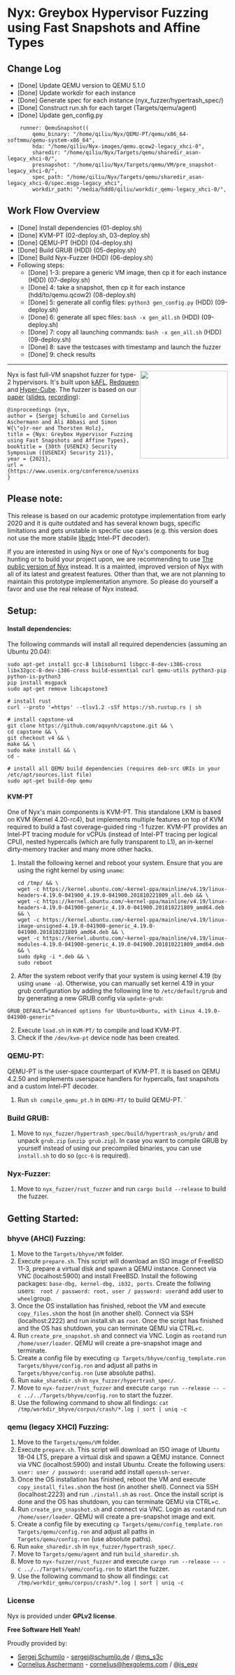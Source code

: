 # Nyx: Greybox Hypervisor Fuzzing using Fast Snapshots and Affine Types

## Change Log
- [Done] Update QEMU version to QEMU 5.1.0
- [Done] Update workdir for each instance
- [Done] Generate spec for each instance (nyx_fuzzer/hypertrash_spec/)
- [Done] Construct run.sh for each target (Targets/qemu/agent)
- [Done] Update gen_config.py
```
    runner: QemuSnapshot((
        qemu_binary: "/home/qiliu/Nyx/QEMU-PT/qemu/x86_64-softmmu/qemu-system-x86_64",
        hda: "/home/qiliu/Nyx-images/qemu.qcow2-legacy_xhci-0",
        sharedir: "/home/qiliu/Nyx/Targets/qemu/sharedir_asan-legacy_xhci-0/",
        presnapshot: "/home/qiliu/Nyx/Targets/qemu/VM/pre_snapshot-legacy_xhci-0/",
        spec_path: "/home/qiliu/Nyx/Targets/qemu/sharedir_asan-legacy_xhci-0/spec.msgp-legacy_xhci",
        workdir_path: "/media/hdd0/qiliu/workdir_qemu-legacy_xhci-0/",
```
## Work Flow Overview
- [Done] Install dependencies (01-deploy.sh)
- [Done] KVM-PT (02-deploy.sh, 03-deploy.sh)
- [Done] QEMU-PT (HDD) (04-deploy.sh)
- [Done] Build GRUB (HDD) (05-deploy.sh)
- [Done] Build Nyx-Fuzzer (HDD) (06-deploy.sh)
- Following steps:
    - [Done] 1-3: prepare a generic VM image, then cp it for each instance (HDD) (07-deploy.sh)
    - [Done] 4: take a snapshot, then cp it for each instance (hdd/to/qemu.qcow2) (08-deploy.sh)
    - [Done] 5: generate all config files: `python3 gen_config.py` (HDD) (09-deploy.sh)
    - [Done] 6: generate all spec files: `bash -x gen_all.sh` (HDD) (09-deploy.sh)
    - [Done] 7: copy all launching commands: `bash -x gen_all.sh` (HDD) (09-deploy.sh)
    - [Done] 8: save the testcases with timestamp and launch the fuzzer
    - [Done] 9: check results

---

<a href="https://www.usenix.org/system/files/sec21-schumilo.pdf"> <img align="right" width="200"  src="paper.png"> </a>

Nyx is fast full-VM snapshot fuzzer for type-2 hypervisors. It's built upon [kAFL](https://github.com/RUB-SysSec/kAFL), [Redqueen](https://github.com/RUB-SysSec/redqueen) and [Hyper-Cube](https://github.com/RUB-SysSec/hypercube). The fuzzer is based on our [paper](https://www.usenix.org/system/files/sec21-schumilo.pdf) ([slides](https://www.usenix.org/system/files/sec21_slides_schumilo.pdf), [recording](https://www.usenix.org/conference/usenixsecurity21/presentation/schumilo)): 

```
@inproceedings {nyx,
author = {Sergej Schumilo and Cornelius Aschermann and Ali Abbasi and Simon W{\"o}r-ner and Thorsten Holz},
title = {Nyx: Greybox Hypervisor Fuzzing using Fast Snapshots and Affine Types},
booktitle = {30th {USENIX} Security Symposium ({USENIX} Security 21)},
year = {2021},
url = {https://www.usenix.org/conference/usenixsecurity21/presentation/schumilo},
}
```

## Please note:

This release is based on our academic prototype implementation from early 2020 and it is quite outdated and has several known bugs, specific limitations and gets unstable in specific use cases (e.g. this version does not use the more stabile [libxdc](https://github.com/nyx-fuzz/libxdc) Intel-PT decoder). 

If you are interested in using Nyx or one of Nyx's components for bug hunting or to build your project upon, we are recommending to use [The public version of Nyx](https://nyx-fuzz.com) instead. It is a mainted, improved version of Nyx with all of its latest and greatest features. Other than that, we are not planning to maintain this prototype implementation anymore. So please do yourself a favor and use the real release of Nyx instead.

## Setup:

#### Install dependencies:

The following commands will install all required dependencies (assuming an Ubuntu 20.04):

```
sudo apt-get install gcc-8 libisoburn1 libgcc-8-dev-i386-cross libx32gcc-8-dev-i386-cross build-essential curl qemu-utils python3-pip python-is-python3
pip install msgpack
sudo apt-get remove libcapstone3

# install rust
curl --proto '=https' --tlsv1.2 -sSf https://sh.rustup.rs | sh

# install capstone-v4
git clone https://github.com/aquynh/capstone.git && \
cd capstone && \
git checkout v4 && \
make && \
sudo make install && \
cd -

# install all QEMU build dependencies (requires deb-src URIs in your /etc/apt/sources.list file)
sudo apt-get build-dep qemu
```

#### KVM-PT

One of Nyx's main components is KVM-PT. This standalone LKM is based on KVM (Kernel 4.20-rc4), but implements multiple features on top of KVM required to build a fast coverage-guided ring -1 fuzzer. KVM-PT provides an Intel-PT tracing module for vCPUs (instead of Intel-PT tracing per logical CPU), nested hypercalls (which are fully transparent to L1), an in-kernel dirty-memory tracker and many more other hacks.

1. Install the following kernel and reboot your system. Ensure that you are using the right kernel by using `uname`: 

   ```
   cd /tmp/ && \
   wget -c https://kernel.ubuntu.com/~kernel-ppa/mainline/v4.19/linux-headers-4.19.0-041900_4.19.0-041900.201810221809_all.deb && \
   wget -c https://kernel.ubuntu.com/~kernel-ppa/mainline/v4.19/linux-headers-4.19.0-041900-generic_4.19.0-041900.201810221809_amd64.deb && \
   wget -c https://kernel.ubuntu.com/~kernel-ppa/mainline/v4.19/linux-image-unsigned-4.19.0-041900-generic_4.19.0-041900.201810221809_amd64.deb && \
   wget -c https://kernel.ubuntu.com/~kernel-ppa/mainline/v4.19/linux-modules-4.19.0-041900-generic_4.19.0-041900.201810221809_amd64.deb && \
   sudo dpkg -i *.deb && \
   sudo reboot
   
   ```

2. After the system reboot verify that your system is using kernel 4.19 (by using `uname -a`). Otherwise, you can manually set kernel 4.19 in your grub configuration by adding the following line to `/etc/default/grub` and by generating a new GRUB config via `update-grub`:

```
GRUB_DEFAULT="Advanced options for Ubuntu>Ubuntu, with Linux 4.19.0-041900-generic"
```

2. Execute `load.sh` in `KVM-PT/` to compile and load KVM-PT.
3. Check if the `/dev/kvm-pt` device node has been created. 

### QEMU-PT:

QEMU-PT is the user-space counterpart of KVM-PT. It is based on QEMU 4.2.50 and implements userspace handlers for hypercalls, fast snapshots and a custom Intel-PT decoder. 

1. Run `sh compile_qemu_pt.h` in `QEMU-PT/` to build QEMU-PT. 
`
### Build GRUB:

1. Move to `nyx_fuzzer/hypertrash_spec/build/hypertrash_os/grub/` and unpack `grub.zip` (`unzip grub.zip`). In case you want to compile GRUB by yourself instead of using our precompiled binaries, you can use `install.sh` to do so (`gcc-6` is required).
 
### Nyx-Fuzzer: 

1. Move to `nyx_fuzzer/rust_fuzzer` and run `cargo build --release` to build the fuzzer.

## Getting Started:

### bhyve (AHCI) Fuzzing:

1. Move to the `Targets/bhyve/VM` folder.
2. Execute `prepare.sh`. This script will download an ISO image of FreeBSD 11-3, prepare a virtual disk and spawn a QEMU instance. Connect via VNC (localhost:5900) and install FreeBSD. Install the following packages: `base-dbg, kernel-dbg, ib32, ports`. Create the follwing users: ` root / password: root, user / password: user`and add user to `wheel`group. 
3. Once the OS installation has finished, reboot the VM and execute `copy_files.sh`on the host (in another shell). Connect via SSH (localhost:2222) and run install.sh as `root`. Once the script has finished and the OS has shutdown, you can terminate QEMU via CTRL+c. 
4. Run `create_pre_snapshot.sh` and connect via VNC. Login as `root`and run `/home/user/loader`. QEMU will create a pre-snapshot image and terminate. 
5. Create a config file by executing `cp Targets/bhyve/config_template.ron Targets/bhyve/config.ron` and adjust all paths in `Targets/bhyve/config.ron` (use absolute paths). 
6. Run `make_sharedir.sh` in `nyx_fuzzer/hypertrash_spec/`.
7. Move to `nyx-fuzzer/rust_fuzzer` and execute `cargo run --release -- -c ../../Targets/bhyve/config.ron` to start the fuzzer. 
8. Use the following command to show all findings: `cat /tmp/workdir_bhyve/corpus/crash/*.log | sort | uniq -c`

### qemu (legacy XHCI) Fuzzing:

1. Move to the `Targets/qemu/VM` folder.
2. Execute `prepare.sh`. This script will download an ISO image of Ubuntu 18-04 LTS, prepare a virtual disk and spawn a QEMU instance. Connect via VNC (localhost:5900) and install Ubuntu. Create the following users: `user: user / password: user`and add install `openssh-server`. 
3. Once the OS installation has finished, reboot the VM and execute `copy_install_files.sh`on the host (in another shell). Connect via SSH (localhost:2223) and run `./install.sh` as `root`. Once the install script is done and the OS has shutdown, you can terminate QEMU via CTRL+c. 
4. Run `create_pre_snapshot.sh` and connect via VNC. Login as `root`and run `/home/user/loader`. QEMU will create a pre-snapshot image and exit. 
5. Create a config file by executing `cp Targets/qemu/config_template.ron Targets/qemu/config.ron` and adjust all paths in `Targets/qemu/config.ron` (use absolute paths). 
6. Run `make_sharedir.sh` in `nyx_fuzzer/hypertrash_spec/`.
7. Move to `Targets/qemu/agent` and run `build_sharedir.sh`.
8. Move to `nyx-fuzzer/rust_fuzzer` and execute `cargo run --release -- -c ../../Targets/qemu/config.ron` to start the fuzzer. 
9. Use the following command to show all findings: `cat /tmp/workdir_qemu/corpus/crash/*.log | sort | uniq -c`


### License

Nyx is provided under **GPLv2 license**. 

**Free Software Hell Yeah!** 

Proudly provided by: 
* [Sergej Schumilo](http://schumilo.de) - sergej@schumilo.de / [@ms_s3c](https://twitter.com/ms_s3c)
* [Cornelius Aschermann](https://hexgolems.com) - cornelius@hexgolems.com / [@is_eqv](https://twitter.com/is_eqv)

